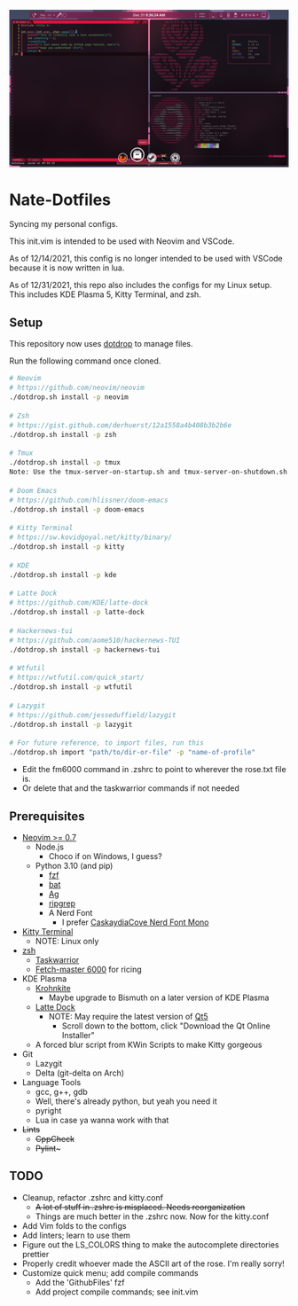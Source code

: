![Rice](rice.png)

# Nate-Dotfiles

Syncing my personal configs.

This init.vim is intended to be used with Neovim and VSCode.

As of 12/14/2021, this config is no longer intended to be used with
VSCode because it is now written in lua.

As of 12/31/2021, this repo also includes the configs for my Linux setup.
This includes KDE Plasma 5, Kitty Terminal, and zsh.

## Setup
This repository now uses [dotdrop](https://github.com/deadc0de6/dotdrop) to manage files.

Run the following command once cloned.

```bash
# Neovim
# https://github.com/neovim/neovim
./dotdrop.sh install -p neovim

# Zsh
# https://gist.github.com/derhuerst/12a1558a4b408b3b2b6e
./dotdrop.sh install -p zsh

# Tmux
./dotdrop.sh install -p tmux
Note: Use the tmux-server-on-startup.sh and tmux-server-on-shutdown.sh

# Doom Emacs
# https://github.com/hlissner/doom-emacs
./dotdrop.sh install -p doom-emacs

# Kitty Terminal
# https://sw.kovidgoyal.net/kitty/binary/
./dotdrop.sh install -p kitty

# KDE
./dotdrop.sh install -p kde

# Latte Dock
# https://github.com/KDE/latte-dock
./dotdrop.sh install -p latte-dock

# Hackernews-tui
# https://github.com/aome510/hackernews-TUI
./dotdrop.sh install -p hackernews-tui

# Wtfutil
# https://wtfutil.com/quick_start/
./dotdrop.sh install -p wtfutil

# Lazygit
# https://github.com/jesseduffield/lazygit
./dotdrop.sh install -p lazygit

# For future reference, to import files, run this
./dotdrop.sh import "path/to/dir-or-file" -p "name-of-profile"
```
- Edit the fm6000 command in .zshrc to point to wherever the rose.txt file is.
- Or delete that and the taskwarrior commands if not needed

## Prerequisites

- [Neovim >= 0.7](https://github.com/neovim/neovim)
  - Node.js
    - Choco if on Windows, I guess?
  - Python 3.10 (and pip)
    - [fzf](https://github.com/junegunn/fzf)
    - [bat](https://github.com/sharkdp/bat)
    - [Ag](https://github.com/ggreer/the_silver_searcher)
    - [ripgrep](https://github.com/BurntSushi/ripgrep)
    - A Nerd Font
      - I prefer [CaskaydiaCove Nerd Font Mono](https://github.com/ryanoasis/nerd-fonts/releases/download/v2.1.0/CascadiaCode.zip)
- [Kitty Terminal](https://sw.kovidgoyal.net/kitty/binary/)
  - NOTE: Linux only
- [zsh](https://gist.github.com/derhuerst/12a1558a4b408b3b2b6e)
  - [Taskwarrior](https://github.com/GothenburgBitFactory/taskwarrior)
  - [Fetch-master 6000](https://github.com/anhsirk0/fetch-master-6000) for ricing
- KDE Plasma
  - [Krohnkite](https://github.com/esjeon/krohnkite)
    - Maybe upgrade to Bismuth on a later version of KDE Plasma
  - [Latte Dock](https://github.com/KDE/latte-dock)
    - NOTE: May require the latest version of [Qt5](https://www.qt.io/download-open-source?hsCtaTracking=9f6a2170-a938-42df-a8e2-a9f0b1d6cdce%7C6cb0de4f-9bb5-4778-ab02-bfb62735f3e5)
      - Scroll down to the bottom, click "Download the Qt Online Installer"
  - A forced blur script from KWin Scripts to make Kitty gorgeous
- Git
  - Lazygit
  - Delta (git-delta on Arch)
- Language Tools
  - gcc, g++, gdb
  - Well, there's already python, but yeah you need it
  - pyright
  - Lua in case ya wanna work with that
- ~~Lints~~
  - ~~CppCheck~~
  - ~~Pylint~~~

## TODO

- Cleanup, refactor .zshrc and kitty.conf
  - ~~A lot of stuff in .zshrc is misplaced. Needs reorganization~~
  - Things are much better in the .zshrc now. Now for the kitty.conf
- Add Vim folds to the configs
- Add linters; learn to use them
- Figure out the LS_COLORS thing to make the autocomplete directories prettier
- Properly credit whoever made the ASCII art of the rose. I'm really sorry!
- Customize quick menu; add compile commands
  - Add the 'GithubFiles' fzf
  - Add project compile commands; see init.vim
